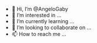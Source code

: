 - 👋 Hi, I’m @AngeloGaby
- 👀 I’m interested in ...
- 🌱 I’m currently learning ...
- 💞️ I’m looking to collaborate on ...
- 📫 How to reach me ...

<!---
AngeloGaby/AngeloGaby is a ✨ special ✨ repository because its `README.md` (this file) appears on your GitHub profile.
You can click the Preview link to take a look at your changes.
--->
